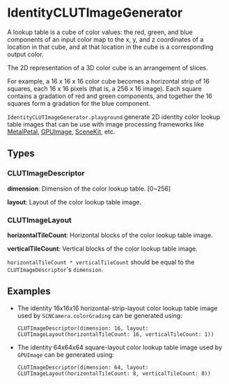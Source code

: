 
# IdentityCLUTImageGenerator

A lookup table is a cube of color values: the red, green, and blue components of an input color map to the x, y, and z coordinates of a location in that cube, and at that location in the cube is a corresponding output color.

The 2D representation of a 3D color cube is an arrangement of slices.

For example, a 16 x 16 x 16 color cube becomes a horizontal strip of 16 squares, each 16 x 16 pixels (that is, a 256 x 16 image). Each square contains a gradation of red and green components, and together the 16 squares form a gradation for the blue component.

`IdentityCLUTImageGenerator.playground` generate 2D identity color lookup table images that can be use with image processing frameworks like [MetalPetal](https://github.com/MetalPetal/MetalPetal/), [GPUImage](https://github.com/BradLarson/GPUImage), [SceneKit](https://developer.apple.com/documentation/scenekit/scncamera/1644114-colorgrading), etc.

## Types

### CLUTImageDescriptor

**dimension**: Dimension of the color lookup table. [0~256]

**layout**: Layout of the color lookup table image.

### CLUTImageLayout

**horizontalTileCount**: Horizontal blocks of the color lookup table image.

**verticalTileCount**: Vertical blocks of the color lookup table image.

`horizontalTileCount * verticalTileCount` should be equal to the `CLUTImageDescriptor`'s `dimension`.

## Examples

- The identity 16x16x16 horizontal-strip-layout color lookup table image used by `SCNCamera.colorGrading` can be generated using:
        
      CLUTImageDescriptor(dimension: 16, layout: CLUTImageLayout(horizontalTileCount: 16, verticalTileCount: 1))

- The identity 64x64x64 square-layout color lookup table image used by `GPUImage` can be generated using:

      CLUTImageDescriptor(dimension: 64, layout: CLUTImageLayout(horizontalTileCount: 8, verticalTileCount: 8))
        


